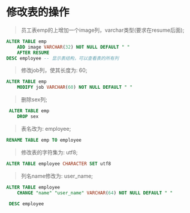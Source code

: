 # 修改表的操作

> 员工表emp的上增加一个image列，varchar类型(要求在resume后面);
``` sql 
ALTER TABLE emp 
	ADD image VARCHAR(32) NOT NULL DEFAULT " " 
	AFTER RESUME
DESC employee -- 显示表结构，可以查看表的所有列
```
 
> 修改job列，使其长度为:  60;
``` sql 
ALTER TABLE emp 
 	MODIFY job VARCHAR(60) NOT NULL DEFAULT " " 
```
 	
> 删除sex列;
``` sql 
 ALTER TABLE emp
 	DROP sex
``` 
 	
> 表名改为:  employee;
``` sql 
RENAME TABLE emp TO employee
``` 
 
> 修改表的字符集为:  utf8;
``` sql 
ALTER TABLE employee CHARACTER SET utf8
``` 
 
> 列名name修改为:  user_name;
``` sql 
ALTER TABLE employee 
 	CHANGE "name" "user_name" VARCHAR(64) NOT NULL DEFAULT " "
 	
 DESC employee
``` 
